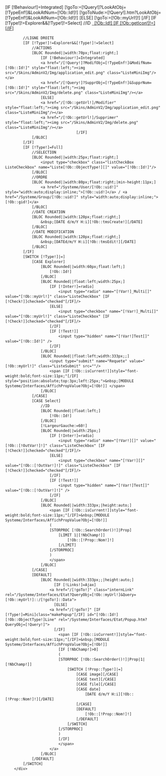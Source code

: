 	
[IF [!Behaviour!]=Integrated]
    [!goTo:=[!Query!]?LookAtObj=[!TypeEnf!]&LookAtNum=[!Ob::Id!]!]
    [!goToNude:=[!Query!].htm?LookAtObj=[!TypeEnf!]&LookAtNum=[!Ob::Id!]!]
[ELSE]
    [!goTo:=[!Ob::myUrl!]!]
[/IF]
[IF [!Type!]!=Explorer&&[!Type!]!=Select]
    //ID
    <td>
	<a href="/[!goTo!]" style="width:100%;text-align:right;">&nbsp;
	    [!Ob::Id!]
	    [IF [!Ob::getIcon!]!=]<img src="[!Ob::getIcon!]" style="width:14px;height:14px;margin:-2px 0 -2px 0"/>[/IF]
	</a>
    </td>

			//LIGNE DROITE
			[IF [!Type!]!=Explorer&&[!Type!]!=Select]
				//ACTIONS
				[BLOC Rounded||width:70px;float:right;]
				    [IF [!Behaviour!]=Integrated]
					<a href="/[!Query!]?ModifObj=[!TypeEnf!]&ModifNum=[!Ob::Id!]" style="float:left;"><img src="/Skins/AdminV2/Img/application_edit.png" class="ListeMiniImg"/></a>
					<a href="/[!Query!]?SupprObj=[!TypeEnf!]&SupprNum=[!Ob::Id!]" style="float:left;"><img src="/Skins/AdminV2/Img/delete.png" class="ListeMiniImg"/></a>
				    [ELSE]
					<a href="/[!Ob::getUrl!]/Modifier" style="float:left;"><img src="/Skins/AdminV2/Img/application_edit.png" class="ListeMiniImg"/></a>
					<a href="/[!Ob::getUrl!]/Supprimer" style="float:left;"><img src="/Skins/AdminV2/Img/delete.png" class="ListeMiniImg"/></a>
                                    [/IF]
				[/BLOC]
			[/IF]
			[IF [!Type!]=Full]
				//SELECTION
				[BLOC Rounded||width:25px;float:right;]
					<input type="checkbox" class="listCheckBox ListeCheckbox" name="Liste[!Ob::ObjectType!][]" value="[!Ob::Id!]"/>
				[/BLOC]
				//ORDRE
				[BLOC Rounded||width:80px;float:right;|min-height:11px;]
					<a href="/Systeme/User/[!Ob::uid!]" style="width:auto;display:inline;">[!Ob::uid!]</a> / <a href="/Systeme/Group/[!Ob::uid!]" style="width:auto;display:inline;">[!Ob::gid!]</a>
				[/BLOC]
				//DATE CREATION
				[BLOC Rounded||width:120px;float:right;]
					&nbsp;[DATE d/m/Y H:i][!Ob::tmsCreate!][/DATE]
				[/BLOC]
				//DATE MODIFICATION
				[BLOC Rounded||width:120px;float:right;]
					&nbsp;[DATEd/m/Y H:i][!Ob::tmsEdit!][/DATE]
				[/BLOC]
			[/IF]
			[SWITCH [!Type!]|=]
				[CASE Explorer]
					[BLOC Rounded||width:60px;float:left;]
						[!Ob::Id!]
					[/BLOC]
					[BLOC Rounded||float:left;width:25px;]
						[IF [!Inter!]=radio]
							<input type="radio" name="[!Var!]_Multi[]" value="[!Ob::myUrl!]" class="ListeCheckbox" [IF [!Check!]]checked="checked"[/IF]/>
						[ELSE]
							<input type="checkbox" name="[!Var!]_Multi[]" value="[!Ob::myUrl!]" class="ListeCheckbox" [IF [!Check!]]checked="checked"[/IF]/>
						[/IF]
						[IF [!Test!]]
							<input type="hidden" name="[!Var!]Test[]" value="[!Ob::Id!]" />
						[/IF]
					[/BLOC]
					[BLOC Rounded||float:left;width:333px;;]
						<input type="submit" name="Requete" value="[!Ob::myUrl!]" class="ListeSubmit" src=""/>
						<span [IF [!Ob::isCurrent!]]style="font-weight:bold;font-size:11px;"[/IF] style="position:absolute;top:3px;left:25px;">&nbsp;[MODULE Systeme/Interfaces/AffichPropValue?Obj=[!Ob!]] </span>
					[/BLOC]
				[/CASE]
				[CASE Select]
					//ID
					[BLOC Rounded||float:left;]
						[!Ob::Id!]
					[/BLOC]
					[!LargeurGauche:=60!]
					[BLOC Rounded||width:25px;]
						[IF [!Inter!]=radio]
							<input type="radio" name="[!Var!][]" value="[!Ob::[!OutVar!]!]" class="ListeCheckbox" [IF [!Check!]]checked="checked"[/IF]/>
						[ELSE]
							<input type="checkbox" name="[!Var!][]" value="[!Ob::[!OutVar!]!]" class="ListeCheckbox" [IF [!Check!]]checked="checked"[/IF]/>
						[/IF]
						[IF [!Test!]]
							<input type="hidden" name="[!Var!]Test[]" value="[!Ob::[!OutVar!]!]" />
						[/IF]
					[/BLOC]
					[BLOC Rounded||width:333px;|height:auto;]
						<span [IF [!Ob::isCurrent!]]style="font-weight:bold;font-size:11px;"[/IF]>&nbsp;[MODULE Systeme/Interfaces/AffichPropValue?Obj=[!Ob!]] 
						( 
						[STORPROC [!Ob::SearchOrder()!]|Prop]
							[LIMIT 1|[!NbChamp!]]
								[!Ob::[!Prop::Nom!]!]
							[/LIMIT]
						[/STORPROC]
						)
						</span>
					[/BLOC]
				[/CASE]
				[DEFAULT]
					[BLOC Rounded||width:333px;;|height:auto;]
					      [IF [!Links!]=Ajax]
						<a href="/[!goTo!]" class="internLink" rel="/Systeme/Interfaces/Etat?QueryObj=[!Ob::myUrl!]&Query=[!Ob::myUrl!]::/[!goTo!]::Data">
					      [ELSE]
						<a href="/[!goTo!]" [IF [!Type!]=Mini]class="makePopup"[/IF] id="[!Ob::Id!][!Ob::ObjectType!]Line" rel="/Systeme/Interfaces/Etat/Popup.htm?QueryObj=[!Query!]">
					      [/IF]
							<span [IF [!Ob::isCurrent!]]style="font-weight:bold;font-size:11px;"[/IF]>&nbsp;[MODULE Systeme/Interfaces/AffichPropValue?Obj=[!Ob!]] 
							[IF [!NbChamp!]>0]
							( 
							[STORPROC [!Ob::SearchOrder()!]|Prop|1|[!NbChamp!]]
								[SWITCH [!Prop::Type!]|=]
									[CASE image][/CASE]
									[CASE text][/CASE]
									[CASE file][/CASE]
									[CASE date]
										[DATE d/m/Y H:i][!Ob::[!Prop::Nom!]!][/DATE]
									[/CASE]
									[DEFAULT]
										[!Ob::[!Prop::Nom!]!]
									[/DEFAULT]
								[/SWITCH]
							[/STORPROC]
							)
							[/IF]
							</span>
						</a>
					[/BLOC]
				[/DEFAULT]
			[/SWITCH]
		</div>
